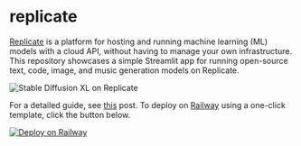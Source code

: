 # replicate
[Replicate](https://replicate.com) is a platform for hosting and running machine learning (ML) models with a cloud API, without having to manage your own infrastructure. This repository showcases a simple Streamlit app for running open-source text, code, image, and music generation models on Replicate. 

<img src="./images/replicate-sdxl.png" alt="Stable Diffusion XL on Replicate"/>

For a detailed guide, see [this](https://alphasec.io/running-open-source-generative-ai-models-on-replicate/) post. To deploy on [Railway](https://railway.app/?referralCode=alphasec) using a one-click template, click the button below.

[![Deploy on Railway](https://railway.app/button.svg)](https://railway.app/new/template/uHh2gJ?referralCode=alphasec)
